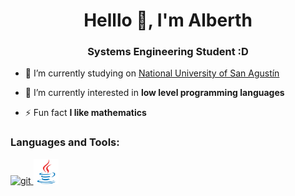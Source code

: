 <h1 align="center">Helllo 👋, I'm Alberth</h1>
<h3 align="center">Systems Engineering Student :D</h3>

- 🔭 I’m currently studying on [National University of San Agustín]((https://www.unsa.edu.pe/))

- 🌱 I’m currently interested in **low level programming languages**

- ⚡ Fun fact **I like mathematics**


<h3 align="left">Languages and Tools:</h3>
<p align="left"> <a href="https://git-scm.com/" target="_blank" rel="noreferrer"> <img src="https://www.vectorlogo.zone/logos/git-scm/git-scm-icon.svg" alt="git" width="40" height="40"/> </a> <a href="https://www.java.com" target="_blank" rel="noreferrer"> <img src="https://raw.githubusercontent.com/devicons/devicon/master/icons/java/java-original.svg" alt="java" width="40" height="40"/> </a> </p>
